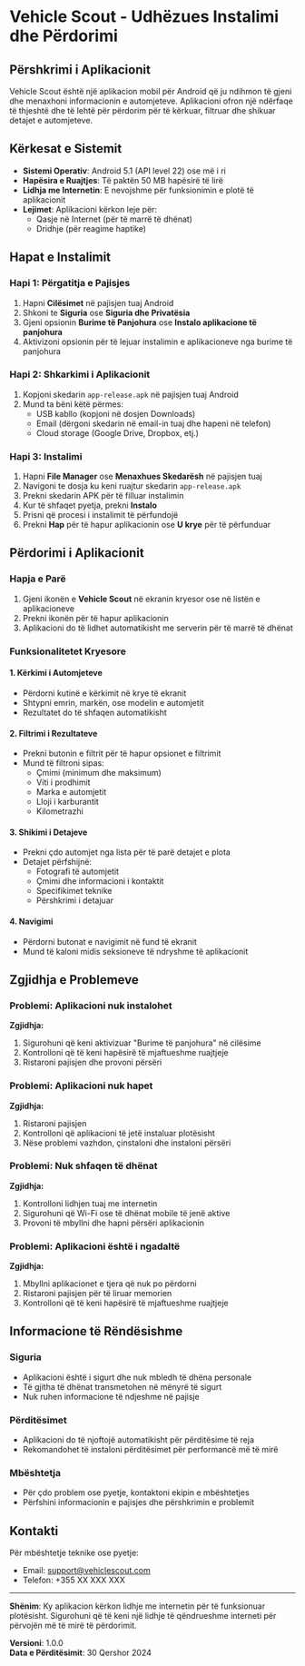 # Vehicle Scout - Udhëzues Instalimi dhe Përdorimi

## Përshkrimi i Aplikacionit

Vehicle Scout është një aplikacion mobil për Android që ju ndihmon të gjeni dhe menaxhoni informacionin e automjeteve. Aplikacioni ofron një ndërfaqe të thjeshtë dhe të lehtë për përdorim për të kërkuar, filtruar dhe shikuar detajet e automjeteve.

## Kërkesat e Sistemit

- **Sistemi Operativ**: Android 5.1 (API level 22) ose më i ri
- **Hapësira e Ruajtjes**: Të paktën 50 MB hapësirë të lirë
- **Lidhja me Internetin**: E nevojshme për funksionimin e plotë të aplikacionit
- **Lejimet**: Aplikacioni kërkon leje për:
  - Qasje në Internet (për të marrë të dhënat)
  - Dridhje (për reagime haptike)

## Hapat e Instalimit

### Hapi 1: Përgatitja e Pajisjes
1. Hapni **Cilësimet** në pajisjen tuaj Android
2. Shkoni te **Siguria** ose **Siguria dhe Privatësia**
3. Gjeni opsionin **Burime të Panjohura** ose **Instalo aplikacione të panjohura**
4. Aktivizoni opsionin për të lejuar instalimin e aplikacioneve nga burime të panjohura

### Hapi 2: Shkarkimi i Aplikacionit
1. Kopjoni skedarin `app-release.apk` në pajisjen tuaj Android
2. Mund ta bëni këtë përmes:
   - USB kabllo (kopjoni në dosjen Downloads)
   - Email (dërgoni skedarin në email-in tuaj dhe hapeni në telefon)
   - Cloud storage (Google Drive, Dropbox, etj.)

### Hapi 3: Instalimi
1. Hapni **File Manager** ose **Menaxhues Skedarësh** në pajisjen tuaj
2. Navigoni te dosja ku keni ruajtur skedarin `app-release.apk`
3. Prekni skedarin APK për të filluar instalimin
4. Kur të shfaqet pyetja, prekni **Instalo**
5. Prisni që procesi i instalimit të përfundojë
6. Prekni **Hap** për të hapur aplikacionin ose **U krye** për të përfunduar

## Përdorimi i Aplikacionit

### Hapja e Parë
1. Gjeni ikonën e **Vehicle Scout** në ekranin kryesor ose në listën e aplikacioneve
2. Prekni ikonën për të hapur aplikacionin
3. Aplikacioni do të lidhet automatikisht me serverin për të marrë të dhënat

### Funksionalitetet Kryesore

#### 1. Kërkimi i Automjeteve
- Përdorni kutinë e kërkimit në krye të ekranit
- Shtypni emrin, markën, ose modelin e automjetit
- Rezultatet do të shfaqen automatikisht

#### 2. Filtrimi i Rezultateve
- Prekni butonin e filtrit për të hapur opsionet e filtrimit
- Mund të filtroni sipas:
  - Çmimi (minimum dhe maksimum)
  - Viti i prodhimit
  - Marka e automjetit
  - Lloji i karburantit
  - Kilometrazhi

#### 3. Shikimi i Detajeve
- Prekni çdo automjet nga lista për të parë detajet e plota
- Detajet përfshijnë:
  - Fotografi të automjetit
  - Çmimi dhe informacioni i kontaktit
  - Specifikimet teknike
  - Përshkrimi i detajuar

#### 4. Navigimi
- Përdorni butonat e navigimit në fund të ekranit
- Mund të kaloni midis seksioneve të ndryshme të aplikacionit

## Zgjidhja e Problemeve

### Problemi: Aplikacioni nuk instalohet
**Zgjidhja:**
1. Sigurohuni që keni aktivizuar "Burime të panjohura" në cilësime
2. Kontrolloni që të keni hapësirë të mjaftueshme ruajtjeje
3. Ristaroni pajisjen dhe provoni përsëri

### Problemi: Aplikacioni nuk hapet
**Zgjidhja:**
1. Ristaroni pajisjen
2. Kontrolloni që aplikacioni të jetë instaluar plotësisht
3. Nëse problemi vazhdon, çinstaloni dhe instaloni përsëri

### Problemi: Nuk shfaqen të dhënat
**Zgjidhja:**
1. Kontrolloni lidhjen tuaj me internetin
2. Sigurohuni që Wi-Fi ose të dhënat mobile të jenë aktive
3. Provoni të mbyllni dhe hapni përsëri aplikacionin

### Problemi: Aplikacioni është i ngadaltë
**Zgjidhja:**
1. Mbyllni aplikacionet e tjera që nuk po përdorni
2. Ristaroni pajisjen për të liruar memorien
3. Kontrolloni që të keni hapësirë të mjaftueshme ruajtjeje

## Informacione të Rëndësishme

### Siguria
- Aplikacioni është i sigurt dhe nuk mbledh të dhëna personale
- Të gjitha të dhënat transmetohen në mënyrë të sigurt
- Nuk ruhen informacione të ndjeshme në pajisje

### Përditësimet
- Aplikacioni do të njoftojë automatikisht për përditësime të reja
- Rekomandohet të instaloni përditësimet për performancë më të mirë

### Mbështetja
- Për çdo problem ose pyetje, kontaktoni ekipin e mbështetjes
- Përfshini informacionin e pajisjes dhe përshkrimin e problemit

## Kontakti

Për mbështetje teknike ose pyetje:
- Email: support@vehiclescout.com
- Telefon: +355 XX XXX XXX

---

**Shënim**: Ky aplikacion kërkon lidhje me internetin për të funksionuar plotësisht. Sigurohuni që të keni një lidhje të qëndrueshme interneti për përvojën më të mirë të përdorimit.

**Versioni**: 1.0.0  
**Data e Përditësimit**: 30 Qershor 2024
